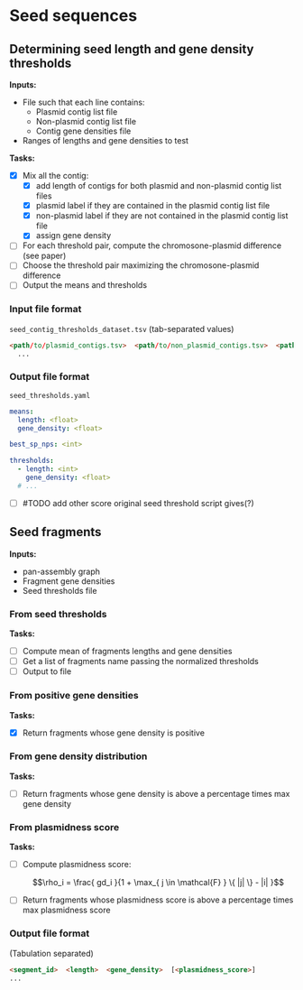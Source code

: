 # Seed sequences

## Determining seed length and gene density thresholds

**Inputs:**

* File such that each line contains:
  * Plasmid contig list file
  * Non-plasmid contig list file
  * Contig gene densities file
* Ranges of lengths and gene densities to test

**Tasks:**

* [x] Mix all the contig:
  * [x] add length of contigs for both plasmid and non-plasmid contig list files
  * [x] plasmid label if they are contained in the plasmid contig list file
  * [x] non-plasmid label if they are not contained in the plasmid contig list file
  * [x] assign gene density
* [ ] For each threshold pair, compute the chromosone-plasmid difference (see paper)
* [ ] Choose the threshold pair maximizing the chromosone-plasmid difference
* [ ] Output the means and thresholds

### Input file format

`seed_contig_thresholds_dataset.tsv` (tab-separated values)

```html
<path/to/plasmid_contigs.tsv>  <path/to/non_plasmid_contigs.tsv>  <path/to/contig_gene_density.tsv>
  ...
```

### Output file format

`seed_thresholds.yaml`

```yaml
means:
  length: <float>
  gene_density: <float>

best_sp_nps: <int>

thresholds:
  - length: <int>
    gene_density: <float>
  # ...
```

* [ ] #TODO add other score original seed threshold script gives(?)

## Seed fragments

**Inputs:**

* pan-assembly graph
* Fragment gene densities
* Seed thresholds file

### From seed thresholds

**Tasks:**

<!-- TODO seed fragments from seed thresholds -->

* [ ] Compute mean of fragments lengths and gene densities
* [ ] Get a list of fragments name passing the normalized thresholds
* [ ] Output to file

### From positive gene densities

**Tasks:**

* [x] Return fragments whose gene density is positive

### From gene density distribution

**Tasks:**

* [ ] Return fragments whose gene density is above a percentage times max gene density

### From plasmidness score

**Tasks:**

* [ ] Compute plasmidness score:

  $$\rho_i = \frac{ gd_i }{1 +  \max_{ j \in \mathcal{F} } \{ |j| \} - |i| }$$

* [ ] Return fragments whose plasmidness score is above a percentage times max plasmidness score

### Output file format

(Tabulation separated)

```html
<segment_id>  <length>  <gene_density>  [<plasmidness_score>]
...
```
